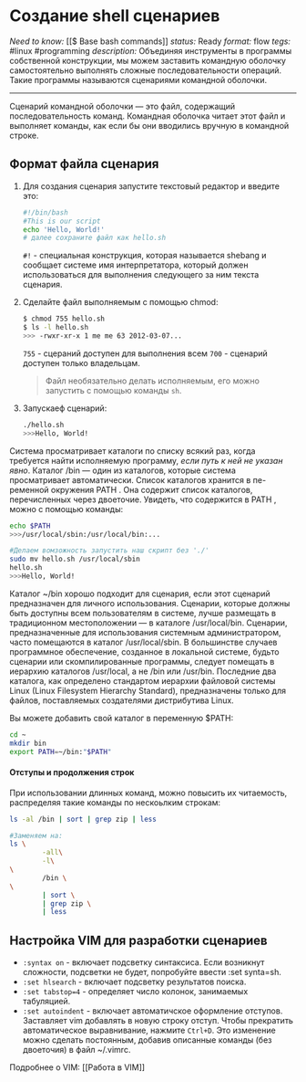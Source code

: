 # Создание shell сценариев
*Need to know:* [[$ Base bash commands]]
*status:* Ready
*format:* flow
*tegs:* #linux #programming
*description:*  Объединяя инструменты в программы собственной конструкции, мы можем заставить командную оболочку самостоятельно выполнять сложные последовательности операций. Такие программы называются сценариями командной оболочки.

---
Cценарий командной оболочки — это файл, содержащий последовательность команд. Командная оболочка читает этот файл и выполняет команды, как если бы они вводились вручную в командной строке.

## Формат файла сценария
1. Для создания сценария запустите текстовый редактор и введите это:
	```bash
	#!/bin/bash
	#This is our script
	echo 'Hello, World!'
	# далее сохраните файл как hello.sh
	```
	`#!` - специальная конструкция, которая называется shebang и сообщает системе имя интерпретатора, который должен использоваться для выполнения следующего за ним текста сценария.
2. Сделайте файл выполняемым с помощью chmod:
	```bash
	$ chmod 755 hello.sh
	$ ls -l hello.sh
	>>> -rwxr-xr-x 1 me me 63 2012-03-07...
	```
	`755` - сцераний доступен для выполнения всем
	`700` - сценарий доступен только владельцам.
	
	>Файл необязательно делать исполняемым, его можно запустить с помощью команды `sh`.
	
3. Запускаеф сценарий:
	```bash 
	./hello.sh
	>>>Hello, World!
	```


Cистема просматривает каталоги по списку всякий раз, когда требуется найти исполняемую программу, *если путь к ней не указан явно*. Каталог /bin — один из каталогов, которые система просматривает автоматически. Список каталогов хранится в пе-
ременной окружения PATH . Она содержит список каталогов, перечисленных через двоеточие. Увидеть, что содержится в PATH , можно с помощью команды:
```bash
echo $PATH
>>>/usr/local/sbin:/usr/local/bin:...

#Делаем вомзожность запустить наш скрипт без './'
sudo mv hello.sh /usr/local/sbin
hello.sh
>>>Hello, World!
```

Каталог ~/bin хорошо подходит для сценария, если этот сценарий предназначен для личного использования. Сценарии, которые должны быть доступны всем пользователям в системе, лучше размещать в традиционном местоположении — в каталоге /usr/local/bin. Сценарии, предназначенные для использования системным администратором, часто помещаются в каталог /usr/local/sbin. В большинстве случаев программное обеспечение, созданное в локальной системе, будьто сценарии или скомпилированные программы, следует помещать в иерархию каталогов /usr/local, а не /bin или /usr/bin. Последние два каталога, как определено стандартом иерархии файловой системы Linux (Linux Filesystem Hierarchy Standard), предназначены только для файлов, поставляемых создателями дистрибутива Linux.

Вы можете добавить свой каталог в переменную $PATH:
```bash
cd ~
mkdir bin
export PATH=~/bin:"$PATH"
```

#### Отступы и продолжения строк
При использовании длинных команд, можно повысить их читаемость, распределяя такие команды по нескоьлким строкам:
```bash
ls -al /bin | sort | grep zip | less

#Заменяем на:
ls \
        -all\
        -l\
\
        /bin \
\
        | sort \
        | grep zip \
        | less
```

## Настройка VIM для разработки сценариев 
- `:syntax on` - включает подсветку синтаксиса. Если возникнут сложности, подсветки не будет, попробуйте ввести :set synta=sh.
- `:set hlsearch` - включает подсветку результатов поиска.
- `:set tabstop=4` - определяет число колонок, занимаемых табуляцией.
- `:set autoindent` - включает автоматичское оформление отступов. Заставляет vim добавлять в новую строку отступ. Чтобы прекратить автоматическое выравнивание, нажмите `Ctrl+D`. Это изменение можно сделать постоянным, добавив описанные команды (без двоеточия) в файл ~/.vimrc.

Подробнее о VIM: [[Работа в VIM]]